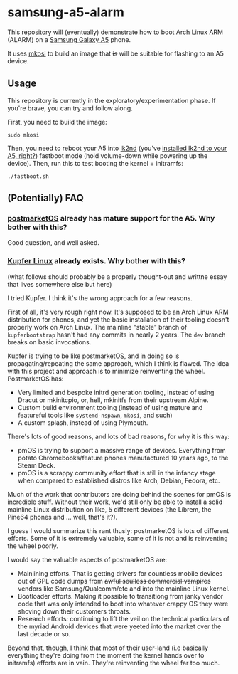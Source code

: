 # samsung-a5-alarm

This repository will (eventually) demonstrate how to boot Arch Linux ARM (ALARM) on a [Samsung Galaxy A5][1] phone.

It uses [mkosi][2] to build an image that ~~is~~ will be suitable for flashing to an A5 device.

## Usage

This repository is currently in the exploratory/experimentation phase. If you're brave, you can try and follow along.

First, you need to build the image:

```
sudo mkosi
```

Then, you need to reboot your A5 into [lk2nd][4] (you've [installed lk2nd to your A5, right?][5]) fastboot mode (hold volume-down while powering up the device). Then, run this to test booting the kernel + initramfs:

```
./fastboot.sh
```

## (Potentially) FAQ

### [postmarketOS][3] already has mature support for the A5. Why bother with this?

Good question, and well asked.

### [Kupfer Linux][6] already exists. Why bother with this?

(what follows should probably be a properly thought-out and writtne essay that lives somewhere else but here)

I tried Kupfer. I think it's the wrong approach for a few reasons.

First of all, it's very rough right now. It's supposed to be an Arch Linux ARM distribution for phones, and yet the basic installation of their tooling doesn't properly work on Arch Linux. The mainline "stable" branch of `kupferbootstrap` hasn't had any commits in nearly 2 years. The `dev` branch breaks on basic invocations.

Kupfer is trying to be like postmarketOS, and in doing so is propagating/repeating the same approach, which I think is flawed. The idea with this project and approach is to minimize reinventing the wheel. PostmarketOS has:

 * Very limited and bespoke initrd generation tooling, instead of using Dracut or mkinitcpio, or, hell, mkinitfs from their upstream Alpine.
 * Custom build environment tooling (instead of using mature and featureful tools like `systemd-nspawn`, `mkosi`, and such)
 * A custom splash, instead of using Plymouth.

There's lots of good reasons, and lots of bad reasons, for why it is this way:

 * pmOS is trying to support a massive range of devices. Everything from potato Chromebooks/feature phones manufactured 10 years ago, to the Steam Deck.
 * pmOS is a scrappy community effort that is still in the infancy stage when compared to established distros like Arch, Debian, Fedora, etc.

Much of the work that contributors are doing behind the scenes for pmOS is incredible stuff. Without their work, we'd still only be able to install a solid mainline Linux distribution on like, 5 different devices (the Librem, the Pine64 phones and ... well, that's it?).

I guess I would summarize this rant thusly: postmarketOS is lots of different efforts. Some of it is extremely valuable, some of it is not and is reinventing the wheel poorly.

I would say the valuable aspects of postmarketOS are:

 * Mainlining efforts. That is getting drivers for countless mobile devices out of GPL code dumps from ~~awful soulless commercial vampires~~ vendors like Samsung/Qualcomm/etc and into the mainline Linux kernel.
 * Bootloader efforts. Making it possible to transitiong from janky vendor code that was only intended to boot into whatever crappy OS they were shoving down their customers throats.
 * Research efforts: continuing to lift the veil on the technical particulars of the myriad Android devices that were yeeted into the market over the last decade or so.

Beyond that, though, I think that most of their user-land (i.e basically everything they're doing from the moment the kernel hands over to initramfs) efforts are in vain. They're reinventing the wheel far too much.

[1]: https://wiki.postmarketos.org/wiki/Samsung_Galaxy_A5_2015_(samsung-a5)
[2]: https://github.com/systemd/mkosi
[3]: https://postmarketos.org/
[4]: https://github.com/msm8916-mainline/lk2nd#lk2nd
[5]: https://github.com/msm8916-mainline/lk2nd#installation
[6]: https://kupfer.gitlab.io/
